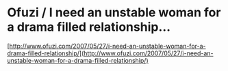 <!--
id: 2556769
link: http://tumblr.atmos.org/post/2556769/ofuzi-i-need-an-unstable-woman-for-a-drama-filled
slug: ofuzi-i-need-an-unstable-woman-for-a-drama-filled
date: Mon May 28 2007 08:21:47 GMT-0700 (PDT)
publish: 2007-05-028
tags: 
title: Ofuzi / I need an unstable woman for a drama filled relationship…
-->


Ofuzi / I need an unstable woman for a drama filled relationship…
=================================================================

[http://www.ofuzi.com/2007/05/27/i-need-an-unstable-woman-for-a-drama-filled-relationship/](http://www.ofuzi.com/2007/05/27/i-need-an-unstable-woman-for-a-drama-filled-relationship/)


